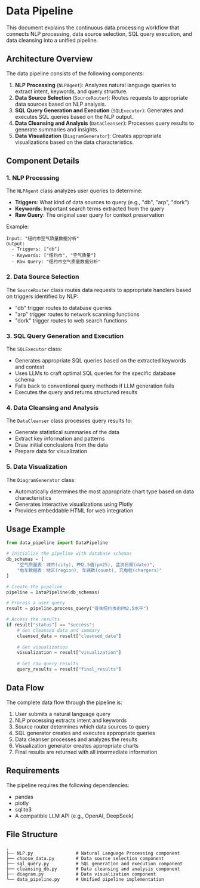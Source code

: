 # Data Pipeline

This document explains the continuous data processing workflow that connects NLP processing, data source selection, SQL query execution, and data cleansing into a unified pipeline.

## Architecture Overview

The data pipeline consists of the following components:

1. **NLP Processing** (`NLPAgent`): Analyzes natural language queries to extract intent, keywords, and query structure.
2. **Data Source Selection** (`SourceRouter`): Routes requests to appropriate data sources based on NLP analysis.
3. **SQL Query Generation and Execution** (`SQLExecutor`): Generates and executes SQL queries based on the NLP output.
4. **Data Cleansing and Analysis** (`DataCleanser`): Processes query results to generate summaries and insights.
5. **Data Visualization** (`DiagramGenerator`): Creates appropriate visualizations based on the data characteristics.

## Component Details

### 1. NLP Processing

The `NLPAgent` class analyzes user queries to determine:
- **Triggers**: What kind of data sources to query (e.g., "db", "arp", "dork")
- **Keywords**: Important search terms extracted from the query
- **Raw Query**: The original user query for context preservation

Example:
```
Input: "纽约市空气质量数据分析"
Output: 
  - Triggers: ["db"]
  - Keywords: ["纽约市", "空气质量"]
  - Raw Query: "纽约市空气质量数据分析"
```

### 2. Data Source Selection

The `SourceRouter` class routes data requests to appropriate handlers based on triggers identified by NLP:
- "db" trigger routes to database queries
- "arp" trigger routes to network scanning functions
- "dork" trigger routes to web search functions

### 3. SQL Query Generation and Execution

The `SQLExecutor` class:
- Generates appropriate SQL queries based on the extracted keywords and context
- Uses LLMs to craft optimal SQL queries for the specific database schema
- Falls back to conventional query methods if LLM generation fails
- Executes the query and returns structured results

### 4. Data Cleansing and Analysis

The `DataCleanser` class processes query results to:
- Generate statistical summaries of the data
- Extract key information and patterns
- Draw initial conclusions from the data
- Prepare data for visualization

### 5. Data Visualization

The `DiagramGenerator` class:
- Automatically determines the most appropriate chart type based on data characteristics
- Generates interactive visualizations using Plotly
- Provides embeddable HTML for web integration

## Usage Example

```python
from data_pipeline import DataPipeline

# Initialize the pipeline with database schemas
db_schemas = [
    "空气质量表：城市(city), PM2.5值(pm25), 监测日期(date)",
    "电车数据表：地区(region), 车辆数(count), 充电桩(chargers)"
]

# Create the pipeline
pipeline = DataPipeline(db_schemas)

# Process a user query
result = pipeline.process_query("查询纽约市的PM2.5水平")

# Access the results
if result["status"] == "success":
    # Get cleansed data and summary
    cleansed_data = result["cleansed_data"]
    
    # Get visualization
    visualization = result["visualization"]
    
    # Get raw query results
    query_results = result["final_results"]
```

## Data Flow

The complete data flow through the pipeline is:

1. User submits a natural language query
2. NLP processing extracts intent and keywords
3. Source router determines which data sources to query
4. SQL generator creates and executes appropriate queries
5. Data cleanser processes and analyzes the results
6. Visualization generator creates appropriate charts
7. Final results are returned with all intermediate information

## Requirements

The pipeline requires the following dependencies:
- pandas
- plotly
- sqlite3
- A compatible LLM API (e.g., OpenAI, DeepSeek)

## File Structure

```
.
├── NLP.py                # Natural Language Processing component
├── choose_data.py        # Data source selection component  
├── sql_query.py          # SQL generation and execution component
├── cleansing_db.py       # Data cleansing and analysis component
├── diagram.py            # Data visualization component
└── data_pipeline.py      # Unified pipeline implementation
``` 